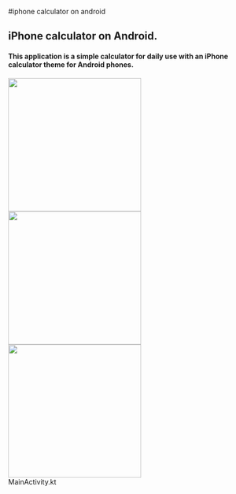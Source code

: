 #iphone calculator on android
<h2>iPhone calculator on Android.</h2>
<h4>This application is a simple calculator for daily use with an iPhone calculator theme for Android phones.</h4>
<img src="https://www.karlancer.com/api/file/x/x764/1704286740-cuGA.jpg" width="270px" display="inline_block"/>
<img src="https://www.karlancer.com/api/file/x/x764/1704286740-cuGA.jpg" width="270px" display="inline_block"/>
<img src="https://www.karlancer.com/api/file/x/x764/1704286740-cuGA.jpg" width="270px" display="inline_block"/>
<div display="inline">MainActivity.kt</div>

